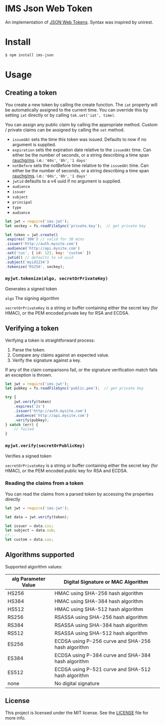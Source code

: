 # IMS Json Web Token
An implementation of [JSON Web Tokens](https://tools.ietf.org/html/rfc7519). Syntax was inspired by unirest.

# Install
```bash
$ npm install ims-json
```

# Usage

## Creating a token

You create a new token by calling the create function. The `iat` property will be automatically assigned to the current time. You can override this by setting `iat` directly or by calling `tok.set('iat', time)`.

You can assign any public claim by calling the appropriate method. Custom / private claims can be assigned by calling the `set` method.

* `issuedAt` sets the time this token was issued. Defaults to now if no argument is supplied.
* `expiration` sets the expiration date relative to the `issuedAt` time. Can either be the number of seconds, or a string describing a time span [rauchg/ms](https://github.com/rauchg/ms.js). i.e.: `'60s'`, `'8h'`, `'1 days'`
* `notBefore` sets the notBefore time relative to the `issuedAt` time. Can either be the number of seconds, or a string describing a time span [rauchg/ms](https://github.com/rauchg/ms.js). i.e.: `'60s'`, `'8h'`, `'1 days'`
* `jwtid` defaults to a v4 uuid if no argument is supplied.
* `audience`
* `issuer`
* `subject`
* `principal`
* `type`
* `audience`

```js
let jwt = require('ims-jwt');
let seckey = fs.readFileSync('private.key');  // get private key

let token = jwt.create()
.expires('30m') // valid for 30 mins
.issuer('http://auth.mysite.com')
.audience('http://api.mysite.com')
.set('cus', { id: 123, key: 'custom' })
.jwtid() // defaults to v4 uuid
.subject('myid1234')
.tokenize('RS256', seckey);

```

### `myjwt.tokenize(algo, secretOrPrivateKey)`
Generates a signed token

`algo` The signing algorithm

`secretOrPrivateKey` is a string or buffer containing either the secret key (for HMAC), or the PEM encoded private key for RSA and ECDSA.

## Verifying a token
Verifying a token is straightforward process:
1. Parse the token.
2. Compare any claims against an expected value.
3. Verify the signature against a key.

If any of the claim comparisons fail, or the signature verification match fails an exception is thrown.

```js
let jwt = require('ims-jwt');
let pubkey = fs.readFileSync('public.pem');  // get private key

try {
    jwt.verify(token)
    .expires('2s')
    .issuer('http://auth.mysite.com')
    .audience('http://api.mysite.com')
    .verify(pubkey);    
} catch (err) {
    // failed
}
```

### `myjwt.verify(secretOrPublicKey)`
Verifies a signed token

`secretOrPrivateKey` is a string or buffer containing either the secret key (for HMAC), or the PEM encoded public key for RSA and ECDSA.

### Reading the claims from a token
You can read the claims from a parsed token by accessing the properties directly
```js
let jwt = require('ims-jwt');

let data = jwt.verify(token);

let issuer = data.iss;
let subject = data.sub;
//...
let custom = data.cus;
```

## Algorithms supported

Supported algorithm values:

alg Parameter Value | Digital Signature or MAC Algorithm
----------------|----------------------------
HS256 | HMAC using SHA-256 hash algorithm
HS384 | HMAC using SHA-384 hash algorithm
HS512 | HMAC using SHA-512 hash algorithm
RS256 | RSASSA using SHA-256 hash algorithm
RS384 | RSASSA using SHA-384 hash algorithm
RS512 | RSASSA using SHA-512 hash algorithm
ES256 | ECDSA using P-256 curve and SHA-256 hash algorithm
ES384 | ECDSA using P-384 curve and SHA-384 hash algorithm
ES512 | ECDSA using P-521 curve and SHA-512 hash algorithm
none | No digital signature

## License

This project is licensed under the MIT license. See the [LICENSE](LICENSE) file for more info.
